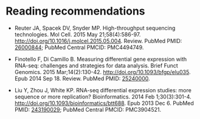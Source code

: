 # Reading recommendations

- Reuter JA, Spacek DV, Snyder MP. High-throughput sequencing
  technologies. Mol Cell. 2015 May
  21;58(4):586-97. http://doi.org/10.1016/j.molcel.2015.05.004. Review. PubMed
  PMID: [26000844](https://www.ncbi.nlm.nih.gov/pubmed/26000844);
  PubMed Central PMCID: PMC4494749.

- Finotello F, Di Camillo B. Measuring differential gene expression
  with RNA-seq: challenges and strategies for data analysis. Brief
  Funct Genomics. 2015 Mar;14(2):130-42. http://doi.org/10.1093/bfgp/elu035. Epub
  2014 Sep 18. Review. PubMed PMID:
  [25240000](https://www.ncbi.nlm.nih.gov/pubmed/25240000).

- Liu Y, Zhou J, White KP. RNA-seq differential expression studies:
  more sequence or more replication? Bioinformatics. 2014 Feb
  1;30(3):301-4. http://doi.org/10.1093/bioinformatics/btt688. Epub 2013 Dec
  6. PubMed PMID: [243190029](https://www.ncbi.nlm.nih.gov/pubmed/24319002);
  PubMed Central PMCID: PMC3904521.
